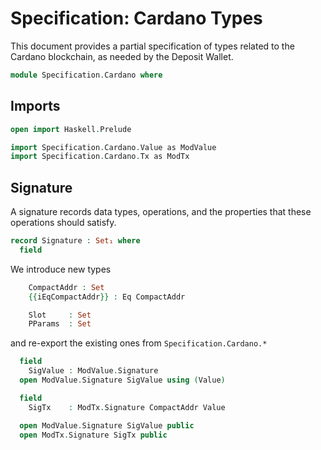 # Specification: Cardano Types

This document provides a partial specification of
types related to the Cardano blockchain,
as needed by the Deposit Wallet.

```agda
module Specification.Cardano where
```

## Imports

```agda
open import Haskell.Prelude

import Specification.Cardano.Value as ModValue
import Specification.Cardano.Tx as ModTx
```

## Signature

A signature records data types, operations,
and the properties that these operations should satisfy.

```agda
record Signature : Set₁ where
  field
```

We introduce new types

```agda
    CompactAddr : Set
    {{iEqCompactAddr}} : Eq CompactAddr

    Slot     : Set
    PParams  : Set
```

and re-export the existing ones from `Specification.Cardano.*`

```agda
  field
    SigValue : ModValue.Signature
  open ModValue.Signature SigValue using (Value)

  field
    SigTx    : ModTx.Signature CompactAddr Value

  open ModValue.Signature SigValue public
  open ModTx.Signature SigTx public
```
